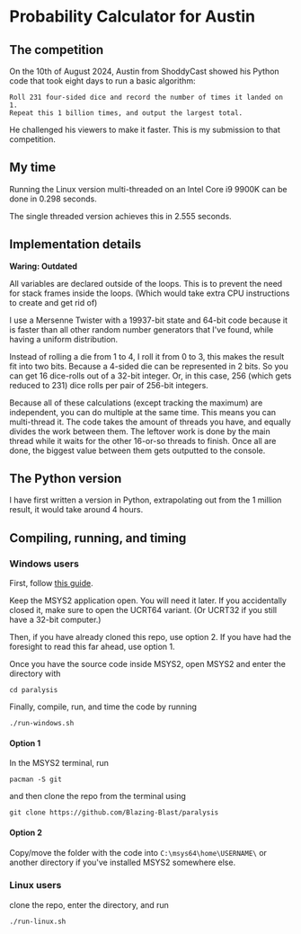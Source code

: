 # Probability Calculator for Austin

## The competition

On the 10th of August 2024, Austin from ShoddyCast showed his Python code that took eight days to run a basic algorithm:

    Roll 231 four-sided dice and record the number of times it landed on 1.
    Repeat this 1 billion times, and output the largest total.

He challenged his viewers to make it faster. This is my submission to that competition.

## My time

Running the Linux version multi-threaded on an Intel Core i9 9900K can be done in 0.298 seconds.

The single threaded version achieves this in 2.555 seconds.

## Implementation details

**Waring: Outdated**

All variables are declared outside of the loops. This is to prevent the need for stack frames inside the loops.
(Which would take extra CPU instructions to create and get rid of)

I use a Mersenne Twister with a 19937-bit state and 64-bit code
because it is faster than all other random number generators that I've found, while having a uniform distribution.

Instead of rolling a die from 1 to 4, I roll it from 0 to 3, this makes the result fit into two bits.
Because a 4-sided die can be represented in 2 bits. So you can get 16 dice-rolls out of a 32-bit integer.
Or, in this case, 256 (which gets reduced to 231) dice rolls per pair of 256-bit integers.

Because all of these calculations (except tracking the maximum) are independent, you can do multiple at the same time.
This means you can multi-thread it. The code takes the amount of threads you have, and equally divides the work between them.
The leftover work is done by the main thread while it waits for the other 16-or-so threads to finish.
Once all are done, the biggest value between them gets outputted to the console.

## The Python version

I have first written a version in Python, extrapolating out from the 1 million result, it would take around 4 hours.

## Compiling, running, and timing

### Windows users

First, follow [this guide](https://www.msys2.org/).

Keep the MSYS2 application open. You will need it later.
If you accidentally closed it, make sure to open the UCRT64 variant.
(Or UCRT32 if you still have a 32-bit computer.)

Then, if you have already cloned this repo, use option 2.
If you have had the foresight to read this far ahead, use option 1.

Once you have the source code inside MSYS2,
open MSYS2 and enter the directory with

    cd paralysis

Finally, compile, run, and time the code by running

    ./run-windows.sh

#### Option 1

In the MSYS2 terminal, run

    pacman -S git

and then clone the repo from the terminal using

    git clone https://github.com/Blazing-Blast/paralysis

#### Option 2

Copy/move the folder with the code into `C:\msys64\home\USERNAME\`
or another directory if you've installed MSYS2 somewhere else.

### Linux users

clone the repo, enter the directory, and run

    ./run-linux.sh
